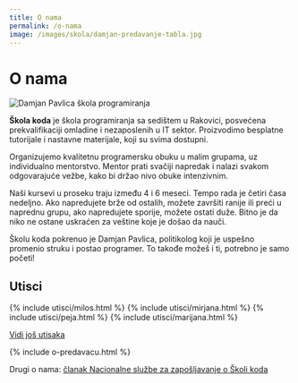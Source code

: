 ```yaml
---
title: O nama
permalink: /o-nama
image: /images/skola/damjan-predavanje-tabla.jpg
---
```


# O nama

![Damjan Pavlica škola programiranja]({{page.image}})

<p><b>Škola koda</b> je škola programiranja sa sedištem u Rakovici, posvećena prekvalifikaciji omladine i nezaposlenih u IT sektor. Proizvodimo besplatne tutorijale i nastavne materijale, koji su svima dostupni.</p>

<p>Organizujemo kvalitetnu programersku obuku u malim grupama, uz individualno mentorstvo. Mentor prati svačiji napredak i nalazi svakom odgovarajuće vežbe, kako bi držao nivo obuke intenzivnim.</p>

<p>Naši <a href="/kursevi/"></a>kursevi u proseku traju između 4 i 6 meseci. Tempo rada je četiri časa nedeljno. Ako napredujete brže od ostalih, možete završiti ranije ili preći u naprednu grupu, ako napredujete sporije, možete ostati duže. Bitno je da niko ne ostane uskraćen za veštine koje je došao da nauči.</p>

<p>Školu koda pokrenuo je Damjan Pavlica, politikolog koji je uspešno promenio struku i postao programer. To takođe možeš i ti, potrebno je samo početi!</p>

<h2>Utisci</h2>

<div class="utisci flex onama-utisci">
  {% include utisci/milos.html %}
  {% include utisci/mirjana.html %}
  {% include utisci/peja.html %}
  {% include utisci/marijana.html %}
</div>

<a href="/utisci">Vidi još utisaka</a>

{% include o-predavacu.html %}

<p>Drugi o nama: <a href="http://www.nsz.gov.rs/live/info/vesti/u_imo_narod_programiranju.cid39637?page=2" target="_blank">članak Nacionalne službe za zapošljavanje o Školi koda</a></p>

<script type="application/ld+json">
{
	"@context": "http://schema.org",
	"@type": "EducationalOrganization",
	"legalName": "Škola koda",
	"url": "https://skolakoda.org/",
	"contactPoint": [{
		"@type": "ContactPoint",
		"telephone": "+381659777253",
		"contactType": "customer service"
	}],
	"logo": "{{site.logo}}",
  "foundingDate": "2014",
  "address": {
    "@type": "PostalAddress",
    "addressLocality": "Beograd",
    "postalCode": "11000",
    "addressCountry": "RS"
  },
	"sameAs": ["https://www.facebook.com/skolakoda/",
		"https://twitter.com/skolakoda",
		"https://www.youtube.com/channel/UCxtuC8KZxqkh4WhNgiH_JTg",
		"https://www.linkedin.com/company/%C5%A1kola-koda"
	]
}
</script>

